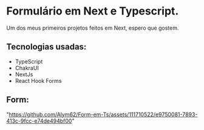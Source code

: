 # Formulário em Next e Typescript.

Um dos meus primeiros projetos feitos em Next, espero que gostem.




## Tecnologias usadas:

- TypeScript
- ChakraUI
- NextJs
- React Hook Forms


## Form:

"https://github.com/Alym62/Form-em-Ts/assets/111710522/e9750081-7893-413c-9fcc-e74de494bf00"
